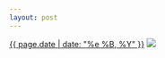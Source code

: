 ```yaml
---
layout: post
---
```


<p>
  <time><a href="/270">{{ page.date | date: "%e %B, %Y" }}</a></time>
  <a href="/270"><img src="{{ site.assets_url }}/270-640.jpg" srcset="{{ site.assets_url }}/270-1280.jpg 1280w, {{ site.assets_url }}/270-960.jpg 960w, {{ site.assets_url }}/270-640.jpg 640w, {{ site.assets_url }}/270-320.jpg 320w" sizes="(min-width: 700px) 50vw, calc(100vw - 2rem)" /></a>
</p>
